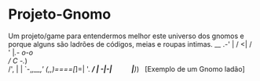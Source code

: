 # Projeto-Gnomo
Um projeto/game para entendermos melhor este universo dos gnomos e porque alguns são ladrões de códigos, meias e roupas intimas.
                __
             .-'  |
            /   <\|
           /     \'
           |_.- o-o     
           / C  -._)\
          /',        |
         |   `-,_,__,'
         (,,)====[_]=|
           '.   ____/
            | -|-|_
            |____)_)    [Exemplo de um Gnomo ladão]
            
